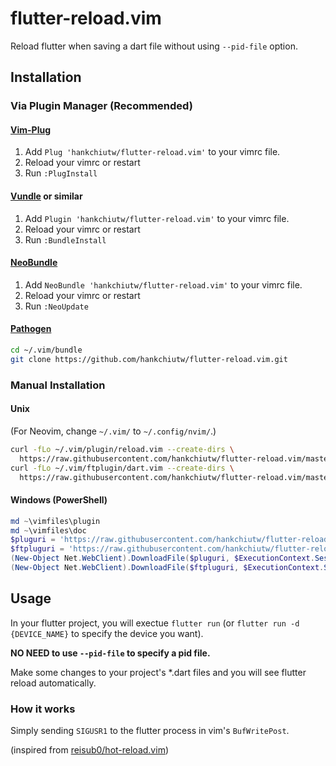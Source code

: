 # flutter-reload.vim

Reload flutter when saving a dart file without using `--pid-file` option.

## Installation

### Via Plugin Manager (Recommended)

#### [Vim-Plug](https://github.com/junegunn/vim-plug)

1. Add `Plug 'hankchiutw/flutter-reload.vim'` to your vimrc file.
2. Reload your vimrc or restart
3. Run `:PlugInstall`

#### [Vundle](https://github.com/VundleVim/Vundle.vim) or similar

1. Add `Plugin 'hankchiutw/flutter-reload.vim'` to your vimrc file.
2. Reload your vimrc or restart
3. Run `:BundleInstall`

#### [NeoBundle](https://github.com/Shougo/neobundle.vim)

1. Add `NeoBundle 'hankchiutw/flutter-reload.vim'` to your vimrc file.
2. Reload your vimrc or restart
3. Run `:NeoUpdate`

#### [Pathogen](https://github.com/tpope/vim-pathogen)

```sh
cd ~/.vim/bundle
git clone https://github.com/hankchiutw/flutter-reload.vim.git
```

### Manual Installation

#### Unix

(For Neovim, change `~/.vim/` to `~/.config/nvim/`.)

```sh
curl -fLo ~/.vim/plugin/reload.vim --create-dirs \
  https://raw.githubusercontent.com/hankchiutw/flutter-reload.vim/master/plugin/reload.vim
curl -fLo ~/.vim/ftplugin/dart.vim --create-dirs \
  https://raw.githubusercontent.com/hankchiutw/flutter-reload.vim/master/ftplugin/dart.vim
```

#### Windows (PowerShell)

```powershell
md ~\vimfiles\plugin
md ~\vimfiles\doc
$pluguri = 'https://raw.githubusercontent.com/hankchiutw/flutter-reload.vim/master/plugin/reload.vim'
$ftpluguri = 'https://raw.githubusercontent.com/hankchiutw/flutter-reload.vim/master/ftplugin/dart.vim'
(New-Object Net.WebClient).DownloadFile($pluguri, $ExecutionContext.SessionState.Path.GetUnresolvedProviderPathFromPSPath("~\vimfiles\plugin\reload.vim"))
(New-Object Net.WebClient).DownloadFile($ftpluguri, $ExecutionContext.SessionState.Path.GetUnresolvedProviderPathFromPSPath("~\vimfiles\ftplugin\dart.vim"))
```

## Usage

In your flutter project, you will exectue `flutter run` (or `flutter run -d {DEVICE_NAME}` to specify the device you want).

**NO NEED to use `--pid-file` to specify a pid file.**

Make some changes to your project's *.dart files and you will see flutter reload automatically.

### How it works

Simply sending `SIGUSR1` to the flutter process in vim's `BufWritePost`.

(inspired from [reisub0/hot-reload.vim](https://github.com/reisub0/hot-reload.vim))

